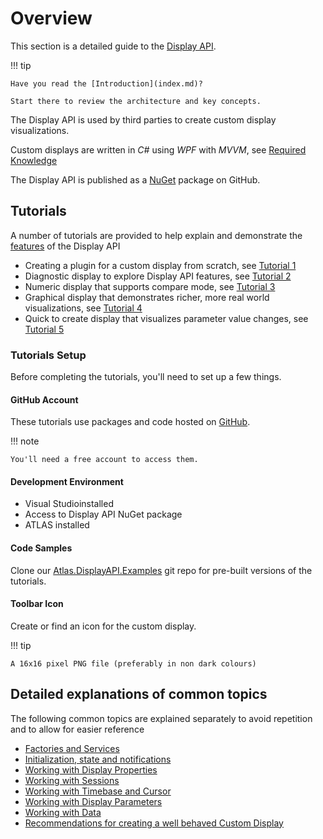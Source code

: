 # Overview

This section is a detailed guide to the [Display API](https://mat-docs.github.io/Atlas.DisplayAPI.Documentation/index.html).

!!! tip

    Have you read the [Introduction](index.md)?
    
    Start there to review the architecture and key concepts.

The Display API is used by third parties to create custom display visualizations.

Custom displays are written in _C#_ using _WPF_ with _MVVM_, see [Required Knowledge](prerequisites.md#required-knowledge)

The Display API is published as a [NuGet](https://github.com/mat-docs/packages) package on GitHub.

## Tutorials

A number of tutorials are provided to help explain and demonstrate the [features](index.md#display-api-features) of the Display API

- Creating a plugin for a custom display from scratch, see [Tutorial 1](devguide/createfromscratch.md)
- Diagnostic display to explore Display API features, see [Tutorial 2](devguide/diagnostic.md)
- Numeric display that supports compare mode, see [Tutorial 3](devguide/numericcompare.md)
- Graphical display that demonstrates richer, more real world visualizations, see [Tutorial 4](devguide/graphical.md)
- Quick to create display that visualizes parameter value changes, see [Tutorial 5](devguide/gauge.md)

### Tutorials Setup

Before completing the tutorials, you'll need to set up a few things.

#### GitHub Account

These tutorials use packages and code hosted on [GitHub](https://github.com/mat-docs).

!!! note

    You'll need a free account to access them.

#### Development Environment

- Visual Studioinstalled
- Access to Display API NuGet package
- ATLAS installed

#### Code Samples

Clone our [Atlas.DisplayAPI.Examples](https://github.com/mat-docs/Atlas.DisplayAPI.Examples) git repo for pre-built versions of the tutorials.

#### Toolbar Icon

Create or find an icon for the custom display.

!!! tip

    A 16x16 pixel PNG file (preferably in non dark colours)

## Detailed explanations of common topics

The following common topics are explained separately to avoid repetition and to allow for easier reference

- [Factories and Services](factoriesandservices.md)
- [Initialization, state and notifications](initialization.md)
- [Working with Display Properties](displayprops.md)
- [Working with Sessions](sessions.md)
- [Working with Timebase and Cursor](timebasecursor.md)
- [Working with Display Parameters](parameters.md)
- [Working with Data](data.md)
- [Recommendations for creating a well behaved Custom Display](goodcitizenship.md)
